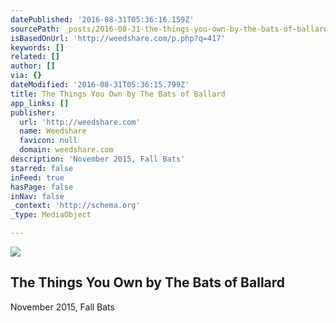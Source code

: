 ```yaml
---
datePublished: '2016-08-31T05:36:16.159Z'
sourcePath: _posts/2016-08-31-the-things-you-own-by-the-bats-of-ballard.md
isBasedOnUrl: 'http://weedshare.com/p.php?q=417'
keywords: []
related: []
author: []
via: {}
dateModified: '2016-08-31T05:36:15.799Z'
title: The Things You Own by The Bats of Ballard
app_links: []
publisher:
  url: 'http://weedshare.com'
  name: Weedshare
  favicon: null
  domain: weedshare.com
description: 'November 2015, Fall Bats'
starred: false
inFeed: true
hasPage: false
inNav: false
_context: 'http://schema.org'
_type: MediaObject

---
```

<article style=""><img src="https://imgflo.herokuapp.com/graph/2b2431f8e7ba7b0/f2e7ba9e8d6896b4dad649b856afaad1/noop.png?input=http%3A%2F%2Fweedshare.com%2Fuploads%2F5%2Fcover-fallbats-thingsyouown.png" /><h1>The Things You Own by The Bats of Ballard</h1></article>

November 2015, Fall Bats